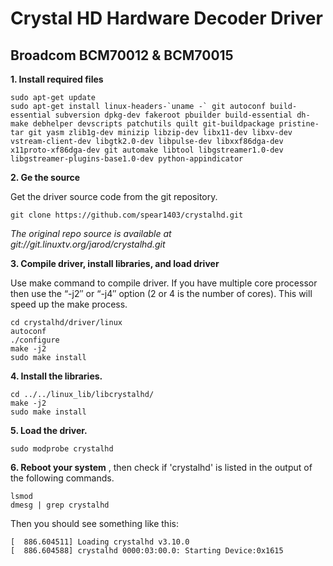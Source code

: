 # Crystal HD Hardware Decoder Driver
## Broadcom BCM70012 & BCM70015

**1. Install required files**

    sudo apt-get update
    sudo apt-get install linux-headers-`uname -` git autoconf build-essential subversion dpkg-dev fakeroot pbuilder build-essential dh-make debhelper devscripts patchutils quilt git-buildpackage pristine-tar git yasm zlib1g-dev minizip libzip-dev libx11-dev libxv-dev vstream-client-dev libgtk2.0-dev libpulse-dev libxxf86dga-dev x11proto-xf86dga-dev git automake libtool libgstreamer1.0-dev libgstreamer-plugins-base1.0-dev python-appindicator 
    
**2. Ge the source**

Get the driver source code from the git repository.

    git clone https://github.com/spear1403/crystalhd.git

_The original repo source is available at git://git.linuxtv.org/jarod/crystalhd.git_
    
**3. Compile driver, install libraries, and load driver**

Use make command to compile driver. If you have multiple core processor then use the “-j2″ or “-j4″ option (2 or 4 is the number of cores). This will speed up the make process.

    cd crystalhd/driver/linux
    autoconf
    ./configure
    make -j2
    sudo make install
    
**4. Install the libraries.**

    cd ../../linux_lib/libcrystalhd/
    make -j2
    sudo make install 
    
**5. Load the driver.**

    sudo modprobe crystalhd
    
**6. Reboot your system** , then check if 'crystalhd' is listed in the output of the following commands.

    lsmod
    dmesg | grep crystalhd
    
 Then you should see something like this:
 
    [  886.604511] Loading crystalhd v3.10.0
    [  886.604588] crystalhd 0000:03:00.0: Starting Device:0x1615
